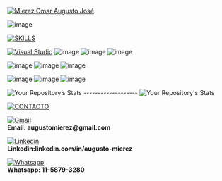 [![Mierez Omar Augusto José](https://readme-typing-svg.herokuapp.com?font=Rubik&color=%235EA6F7&size=30&vCenter=true&height=32&lines=%3E+Mierez+Omar+Augusto+José)](https://github.com/MierezAugusto)

![image](https://user-images.githubusercontent.com/85651836/150693379-fa449851-0790-41b0-88a2-0e18fc098e8e.png)

[![SKILLS](https://readme-typing-svg.herokuapp.com?font=Rubik&color=%235EA6F7&size=32&vCenter=true&height=32&lines=%3E+SKILLS)](https://github.com/MierezAugusto)

[![Visual Studio](https://badgen.net/badge/icon/visualstudio?icon=visualstudio&label)](https://visualstudio.microsoft.com)
![image](https://img.shields.io/badge/GitHub-100000?style=for-the-badge&logo=github&logoColor=white)  ![image](https://img.shields.io/badge/JavaScript-F7DF1E?style=for-the-badge&logo=javascript&logoColor=black)  ![image](https://img.shields.io/badge/Node.js-43853D?style=for-the-badge&logo=node.js&logoColor=white)

![image](https://img.shields.io/badge/HTML5-E34F26?style=for-the-badge&logo=html5&logoColor=white)  ![image](https://img.shields.io/badge/CSS3-1572B6?style=for-the-badge&logo=css3&logoColor=white)  ![image](https://img.shields.io/badge/Express.js-404D59?style=for-the-badge)

![image](https://img.shields.io/badge/React-20232A?style=for-the-badge&logo=react&logoColor=61DAFB)  ![image](https://img.shields.io/badge/Bootstrap-563D7C?style=for-the-badge&logo=bootstrap&logoColor=white)  ![image](https://img.shields.io/badge/MySQL-00000F?style=for-the-badge&logo=mysql&logoColor=white)


![Your Repository’s Stats](https://github-readme-stats.vercel.app/api?username=MierezAugusto&show_icons=true) ------------------- ![Your Repository's Stats](https://github-readme-stats.vercel.app/api/top-langs/?username=MierezAugusto&theme=blue-green)

[![CONTACTO](https://readme-typing-svg.herokuapp.com?font=Rubik&color=red&size=32&vCenter=true&height=32&lines=%3E+CONTACTO)](https://github.com/MierezAugusto)


<p > <!-- Gmail -->
  <a href="mailto:augustomierez@gmail.com"><img alt="Gmail" src="https://img.shields.io/badge/Gmail-D14836?style=for-the-badge&logo=gmail&logoColor=white"></a>
  <br />
   <b>Email: augustomierez@gmail.com</b>
</p>
<p><!--linkedin -->
   <a href="https://www.linkedin.com/in/augusto-mierez/"><img alt="Linkedin" src="https://img.shields.io/badge/LinkedIn-0077B5?style=for-the-badge&logo=linkedin&logoColor=white"></a>
  <br/>
  <b>Linkedin:linkedin.com/in/augusto-mierez</b>
 </p>
  <a href="https://api.whatsapp.com/send?phone=+5491158793280&text=Hola%20!!!"><img alt="Whatsapp" src="https://img.shields.io/badge/WhatsApp-25D366?style=for-the-badge&logo=whatsapp&logoColor=white"></a>
  <br/>
  <b>Whatsapp: 11-5879-3280</b>
 </p>
 








